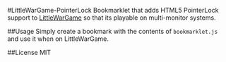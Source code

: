 #LittleWarGame-PointerLock
Bookmarklet that adds HTML5 PointerLock support to [LittleWarGame](http://littlewargame.com/) so
that its playable on multi-monitor systems.

##Usage
Simply create a bookmark with the contents of `bookmarklet.js` and use it when on LittleWarGame.

##License
MIT
